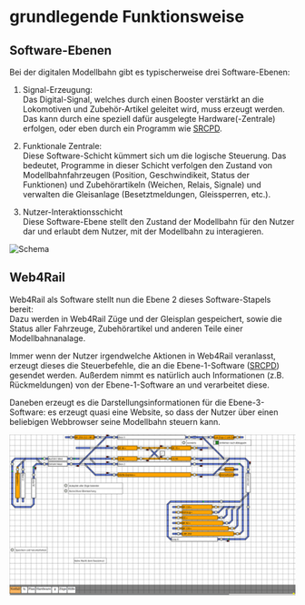 # grundlegende Funktionsweise

## Software-Ebenen

Bei der digitalen Modellbahn gibt es typischerweise drei Software-Ebenen:

1. Signal-Erzeugung:  
Das Digital-Signal, welches durch einen Booster verstärkt an die Lokomotiven und Zubehör-Artikel geleitet wird, muss erzeugt werden.
Das kann durch eine speziell dafür ausgelegte Hardware(-Zentrale) erfolgen, oder eben durch ein Programm wie [SRCPD].  
  
2. Funktionale Zentrale:  
Diese Software-Schicht kümmert sich um die logische Steuerung. Das bedeutet, Programme in dieser Schicht verfolgen den Zustand von Modellbahnfahrzeugen (Position, Geschwindikeit, Status der Funktionen) und Zubehörartikeln (Weichen, Relais, Signale) und verwalten die Gleisanlage (Besetztmeldungen, Gleissperren, etc.).  
  
3. Nutzer-Interaktionsschicht  
Diese Software-Ebene stellt den Zustand der Modellbahn für den Nutzer dar und erlaubt dem Nutzer, mit der Modellbahn zu interagieren.

![Schema](http://www.plantuml.com/plantuml/proxy?cache=no&src=https://raw.githubusercontent.com/srsoftware-de/Web4Rail/master/doc/schema.plantuml)

## Web4Rail

Web4Rail als Software stellt nun die Ebene 2 dieses Software-Stapels bereit:  
Dazu werden in Web4Rail Züge und der Gleisplan gespeichert, sowie die Status aller Fahrzeuge, Zubehörartikel und anderen Teile einer Modellbahnanalage.

Immer wenn der Nutzer irgendwelche Aktionen in Web4Rail veranlasst, erzeugt dieses die Steuerbefehle, die an die Ebene-1-Software ([SRCPD]) gesendet werden.
Außerdem nimmt es natürlich auch Informationen (z.B. Rückmeldungen) von der Ebene-1-Software an und verarbeitet diese.

Daneben erzeugt es die Darstellungsinformationen für die Ebene-3-Software: es erzeugt quasi eine Website, so dass der Nutzer über einen beliebigen Webbrowser seine Modellbahn steuern kann.

![Screenshot](images/Web4Rail.screenshot02.png)


[SRCPD]: http://srcpd.sourceforge.net/srcpd/
